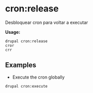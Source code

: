 # cron:release
Desbloquear cron para voltar a executar

**Usage:**
```
drupal cron:release
cror
crr
```

## Examples
* Execute the cron globally
```
drupal cron:execute
```
